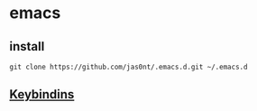# emacs


## install

`git clone https://github.com/jas0nt/.emacs.d.git ~/.emacs.d`

## [Keybindins](myinit.org#keybindings)
